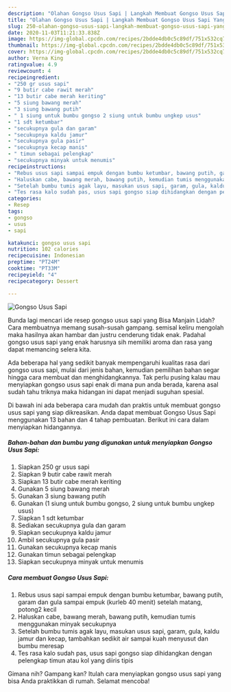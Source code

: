 ```yaml
---
description: "Olahan Gongso Usus Sapi | Langkah Membuat Gongso Usus Sapi Yang Enak dan Simpel"
title: "Olahan Gongso Usus Sapi | Langkah Membuat Gongso Usus Sapi Yang Enak dan Simpel"
slug: 250-olahan-gongso-usus-sapi-langkah-membuat-gongso-usus-sapi-yang-enak-dan-simpel
date: 2020-11-03T11:21:33.838Z
image: https://img-global.cpcdn.com/recipes/2bdde4db0c5c89df/751x532cq70/gongso-usus-sapi-foto-resep-utama.jpg
thumbnail: https://img-global.cpcdn.com/recipes/2bdde4db0c5c89df/751x532cq70/gongso-usus-sapi-foto-resep-utama.jpg
cover: https://img-global.cpcdn.com/recipes/2bdde4db0c5c89df/751x532cq70/gongso-usus-sapi-foto-resep-utama.jpg
author: Verna King
ratingvalue: 4.9
reviewcount: 4
recipeingredient:
- "250 gr usus sapi"
- "9 butir cabe rawit merah"
- "13 butir cabe merah keriting"
- "5 siung bawang merah"
- "3 siung bawang putih"
- " 1 siung untuk bumbu gongso 2 siung untuk bumbu ungkep usus"
- "1 sdt ketumbar"
- "secukupnya gula dan garam"
- "secukupnya kaldu jamur"
- "secukupnya gula pasir"
- "secukupnya kecap manis"
- " timun sebagai pelengkap"
- "secukupnya minyak untuk menumis"
recipeinstructions:
- "Rebus usus sapi sampai empuk dengan bumbu ketumbar, bawang putih, garam dan gula sampai empuk (kurleb 40 menit) setelah matang, potong2 kecil"
- "Haluskan cabe, bawang merah, bawang putih, kemudian tumis menggunakan minyak secukupnya"
- "Setelah bumbu tumis agak layu, masukan usus sapi, garam, gula, kaldu jamur dan kecap, tambahkan sedikit air sampai kuah menyusut dan bumbu meresap"
- "Tes rasa kalo sudah pas, usus sapi gongso siap dihidangkan dengan pelengkap timun atau kol yang diiris tipis"
categories:
- Resep
tags:
- gongso
- usus
- sapi

katakunci: gongso usus sapi 
nutrition: 102 calories
recipecuisine: Indonesian
preptime: "PT24M"
cooktime: "PT33M"
recipeyield: "4"
recipecategory: Dessert

---
```



![Gongso Usus Sapi](https://img-global.cpcdn.com/recipes/2bdde4db0c5c89df/751x532cq70/gongso-usus-sapi-foto-resep-utama.jpg)

Bunda lagi mencari ide resep gongso usus sapi yang Bisa Manjain Lidah? Cara membuatnya memang susah-susah gampang. semisal keliru mengolah maka hasilnya akan hambar dan justru cenderung tidak enak. Padahal gongso usus sapi yang enak harusnya sih memiliki aroma dan rasa yang dapat memancing selera kita.



Ada beberapa hal yang sedikit banyak mempengaruhi kualitas rasa dari gongso usus sapi, mulai dari jenis bahan, kemudian pemilihan bahan segar hingga cara membuat dan menghidangkannya. Tak perlu pusing kalau mau menyiapkan gongso usus sapi enak di mana pun anda berada, karena asal sudah tahu triknya maka hidangan ini dapat menjadi suguhan spesial.


Di bawah ini ada beberapa cara mudah dan praktis untuk membuat gongso usus sapi yang siap dikreasikan. Anda dapat membuat Gongso Usus Sapi menggunakan 13 bahan dan 4 tahap pembuatan. Berikut ini cara dalam menyiapkan hidangannya.

<!--inarticleads1-->

##### Bahan-bahan dan bumbu yang digunakan untuk menyiapkan Gongso Usus Sapi:

1. Siapkan 250 gr usus sapi
1. Siapkan 9 butir cabe rawit merah
1. Siapkan 13 butir cabe merah keriting
1. Gunakan 5 siung bawang merah
1. Gunakan 3 siung bawang putih
1. Gunakan  (1 siung untuk bumbu gongso, 2 siung untuk bumbu ungkep usus)
1. Siapkan 1 sdt ketumbar
1. Sediakan secukupnya gula dan garam
1. Siapkan secukupnya kaldu jamur
1. Ambil secukupnya gula pasir
1. Gunakan secukupnya kecap manis
1. Gunakan  timun sebagai pelengkap
1. Siapkan secukupnya minyak untuk menumis




<!--inarticleads2-->

##### Cara membuat Gongso Usus Sapi:

1. Rebus usus sapi sampai empuk dengan bumbu ketumbar, bawang putih, garam dan gula sampai empuk (kurleb 40 menit) setelah matang, potong2 kecil
1. Haluskan cabe, bawang merah, bawang putih, kemudian tumis menggunakan minyak secukupnya
1. Setelah bumbu tumis agak layu, masukan usus sapi, garam, gula, kaldu jamur dan kecap, tambahkan sedikit air sampai kuah menyusut dan bumbu meresap
1. Tes rasa kalo sudah pas, usus sapi gongso siap dihidangkan dengan pelengkap timun atau kol yang diiris tipis




Gimana nih? Gampang kan? Itulah cara menyiapkan gongso usus sapi yang bisa Anda praktikkan di rumah. Selamat mencoba!
